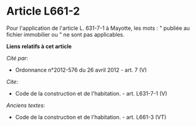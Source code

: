 # Article L661-2

Pour l'application de l'article L. 631-7-1 à Mayotte, les mots : " publiée au fichier immobilier ou " ne sont pas
applicables.

**Liens relatifs à cet article**

_Cité par_:

  - Ordonnance n°2012-576 du 26 avril 2012 - art. 7 (V)

_Cite_:

  - Code de la construction et de l'habitation. - art. L631-7-1 (V)

_Anciens textes_:

  - Code de la construction et de l'habitation. - art. L661-3 (VT)
